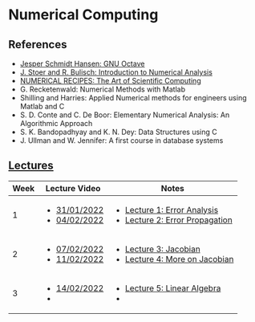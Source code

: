# Numerical Computing

## References

- [Jesper Schmidt Hansen: GNU Octave](References/GNU_Octave_Beginners_Guide_by_Jesper_Schmidt_Hansen.pdf)
- [J. Stoer and R. Bulisch: Introduction to Numerical Analysis](References/Introduction_to_Numerical_Analysis_by_J._Stoer_R._Bulirsch.pdf)
- [NUMERICAL RECIPES: The Art of Scientific Computing](References/numerical_recipes.pdf)
- G. Recketenwald: Numerical Methods with Matlab
- Shilling and Harries: Applied Numerical methods for engineers using Matlab and C
- S. D. Conte and C. De Boor: Elementary Numerical Analysis: An Algorithmic Approach
- S. K. Bandopadhyay and K. N. Dey: Data Structures using C
- J. Ullman and W. Jennifer: A first course in database systems

## [Lectures]()

| Week | Lecture Video                                     | Notes                                                                                                                                                  |
| ---- | ------------------------------------------------- | ------------------------------------------------------------------------------------------------------------------------------------------------------ |
| 1    | <ul><li> [31/01/2022]() <li> [04/02/2022]() </ul> | <ul><li> [Lecture 1: Error Analysis](Lecture-Notes/Lecture_31012022.pdf) <li> [Lecture 2: Error Propagation](Lecture-Notes/Lecture_04022022.pdf) </ul> |
| 2    | <ul><li> [07/02/2022]() <li> [11/02/2022]() </ul> | <ul><li> [Lecture 3: Jacobian](Lecture-Notes/Lecture_31012022.pdf) <li> [Lecture 4: More on Jacobian](Lecture-Notes/Lecture_11022022.pdf) </ul>        |
| 3    | <ul><li> [14/02/2022]() <li> </ul>                | <ul><li> [Lecture 5: Linear Algebra](Lecture-Notes/Lecture_31012022.pdf) <li> </ul>                                                                    |
